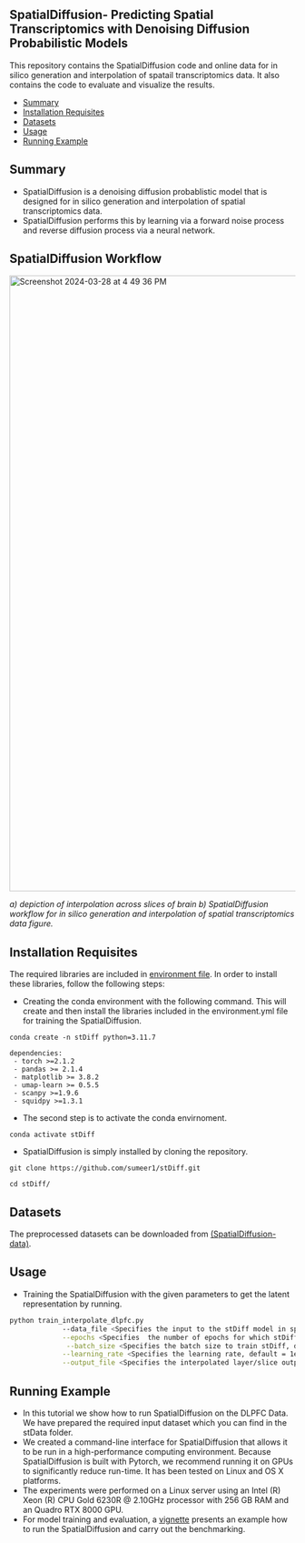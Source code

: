 


SpatialDiffusion- Predicting Spatial Transcriptomics with Denoising Diffusion Probabilistic Models
---------------------------------------------------------------------------------------------------------
This repository contains the  SpatialDiffusion code and online data for in silico generation and interpolation of spatail transcriptomics data. It also contains the code to evaluate and visualize the  results. 
* [Summary](#Summary)
* [Installation Requisites](#Installation-Requisites )
* [Datasets](#Datasets)
* [Usage](#Usage)
* [Running Example](#Running-Example)



 Summary
 -------
* SpatialDiffusion is a denoising diffusion probablistic model that is designed for in silico generation and interpolation of spatial transcriptomics data.
* SpatialDiffusion performs this by learning via a forward noise process and reverse diffusion process via a neural network.

SpatialDiffusion Workflow
-----------------



<img width="1083" alt="Screenshot 2024-03-28 at 4 49 36 PM" src="https://github.com/sumeer1/stDiff/assets/70262340/6b3545a4-a340-4cc2-88b3-b3097800822d">

<em> a) depiction of interpolation across slices of brain b) SpatialDiffusion workflow for in silico generation and interpolation of spatial transcriptomics data figure.</em>







Installation Requisites 
-----------------------

The required libraries are included in [environment file](https://github.com/sumeer1/stDiff/blob/main/environment.yml). In order to install these libraries, follow the following steps:

* Creating the conda environment with the following command. This will create and then install the libraries included in the environment.yml file for training the SpatialDiffusion.
```
conda create -n stDiff python=3.11.7

dependencies:
 - torch >=2.1.2
 - pandas >= 2.1.4
 - matplotlib >= 3.8.2
 - umap-learn >= 0.5.5
 - scanpy >=1.9.6
 - squidpy >=1.3.1
 ```

* The second step is to activate the conda envirnoment. 
```
conda activate stDiff      
```



	



* SpatialDiffusion is simply installed by cloning the repository.
```
git clone https://github.com/sumeer1/stDiff.git

cd stDiff/
```

Datasets
---------

The preprocessed datasets can be downloaded from [(SpatialDiffusion-data)](https://drive.google.com/drive/folders/1gjwjor6MBrUm4yAiOcCUMkfXYZobojvN?usp=share_link). 

Usage
------
*  Training the SpatialDiffusion with the given parameters to get the latent representation by running. 
```bash
python train_interpolate_dlpfc.py
             --data_file <Specifies the input to the stDiff model in spot by gene format> \
             --epochs <Specifies  the number of epochs for which stDiff is trained, default=300> \
              --batch_size <Specifies the batch size to train stDiff, default=4>  \
             --learning_rate <Specifies the learning rate, default = 1e-3> \
             --output_file <Specifies the interpolated layer/slice output from the stDiff > \
```




 Running Example
 ---------------
*   In this tutorial we show how to run SpatialDiffusion  on the DLPFC Data. We have 
prepared the required input dataset which you can find in the stData folder. 
*   We created a command-line interface for SpatialDiffusion that allows it to be run in a high-performance computing environment. Because SpatialDiffusion is built with Pytorch, we recommend running it on GPUs to significantly reduce run-time. It has been tested on Linux and OS X platforms.
*   The experiments were performed on a Linux server using an Intel (R) Xeon (R) CPU Gold 6230R @ 2.10GHz processor with 256 GB RAM and an Quadro RTX 8000 GPU.
 * For model training and evaluation, a [vignette](https://github.com/sumeer1/stDiff/blob/main/notebook/stDiff_dlpfc_analysis.ipynb) presents an example how to run the SpatialDiffusion and carry out the benchmarking.
 
 


